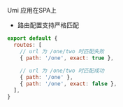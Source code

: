 Umi 应用在SPA上


- 路由配置支持严格匹配

```javascript
export default {
  routes: [
    // url 为 /one/two 时匹配失败
    { path: '/one', exact: true },
    
    // url 为 /one/two 时匹配成功
    { path: '/one' },
    { path: '/one', exact: false },
  ],
}

```
